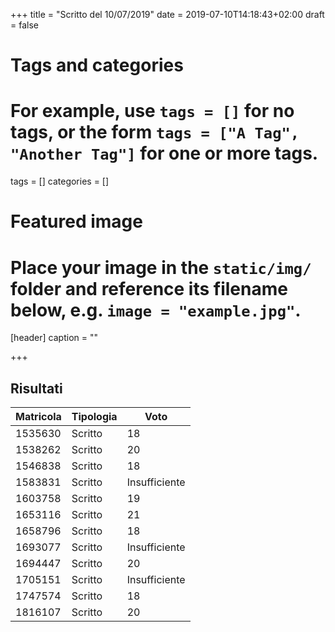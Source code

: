 +++
title = "Scritto del 10/07/2019"
date = 2019-07-10T14:18:43+02:00
draft = false

# Tags and categories
# For example, use `tags = []` for no tags, or the form `tags = ["A Tag", "Another Tag"]` for one or more tags.
tags = []
categories = []

# Featured image
# Place your image in the `static/img/` folder and reference its filename below, e.g. `image = "example.jpg"`.
[header]
caption = ""

+++

## Risultati

Matricola | Tipologia | Voto
----------- | --------------- | ---------------
1535630 | Scritto | 18
1538262 | Scritto | 20
1546838 | Scritto | 18
1583831 | Scritto | Insufficiente
1603758 | Scritto | 19
1653116 | Scritto | 21
1658796 | Scritto | 18
1693077 | Scritto | Insufficiente
1694447 | Scritto | 20
1705151 | Scritto | Insufficiente
1747574 | Scritto | 18
1816107 | Scritto | 20

